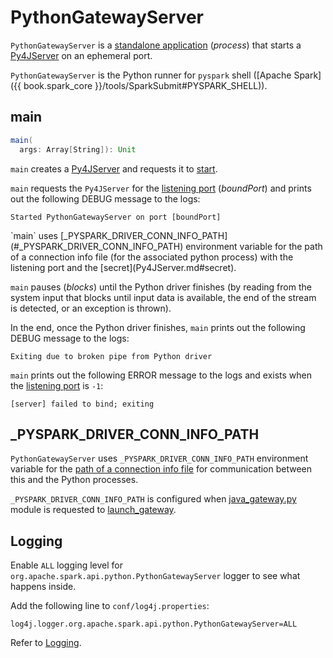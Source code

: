 # PythonGatewayServer

`PythonGatewayServer` is a [standalone application](#main) (_process_) that starts a [Py4JServer](Py4JServer.md) on an ephemeral port.

`PythonGatewayServer` is the Python runner for `pyspark` shell ([Apache Spark]({{ book.spark_core }}/tools/SparkSubmit#PYSPARK_SHELL)).

## <span id="main"> main

```scala
main(
  args: Array[String]): Unit
```

`main` creates a [Py4JServer](Py4JServer.md) and requests it to [start](Py4JServer.md#start).

`main` requests the `Py4JServer` for the [listening port](Py4JServer.md#getListeningPort) (_boundPort_) and prints out the following DEBUG message to the logs:

```text
Started PythonGatewayServer on port [boundPort]
```

<span id="main-_PYSPARK_DRIVER_CONN_INFO_PATH">
`main` uses [_PYSPARK_DRIVER_CONN_INFO_PATH](#_PYSPARK_DRIVER_CONN_INFO_PATH) environment variable for the path of a connection info file (for the associated python process) with the listening port and the [secret](Py4JServer.md#secret).

`main` pauses (_blocks_) until the Python driver finishes (by reading from the system input that blocks until input data is available, the end of the stream is detected, or an exception is thrown).

In the end, once the Python driver finishes, `main` prints out the following DEBUG message to the logs:

```text
Exiting due to broken pipe from Python driver
```

`main` prints out the following ERROR message to the logs and exists when the [listening port](Py4JServer.md#getListeningPort) is `-1`:

```text
[server] failed to bind; exiting
```

## <span id="_PYSPARK_DRIVER_CONN_INFO_PATH"> _PYSPARK_DRIVER_CONN_INFO_PATH

`PythonGatewayServer` uses `_PYSPARK_DRIVER_CONN_INFO_PATH` environment variable for the [path of a connection info file](#main-_PYSPARK_DRIVER_CONN_INFO_PATH) for communication between this and the Python processes.

`_PYSPARK_DRIVER_CONN_INFO_PATH` is configured when [java_gateway.py](java_gateway.md) module is requested to [launch_gateway](java_gateway.md#launch_gateway).

## Logging

Enable `ALL` logging level for `org.apache.spark.api.python.PythonGatewayServer` logger to see what happens inside.

Add the following line to `conf/log4j.properties`:

```text
log4j.logger.org.apache.spark.api.python.PythonGatewayServer=ALL
```

Refer to [Logging](spark-logging.md).
